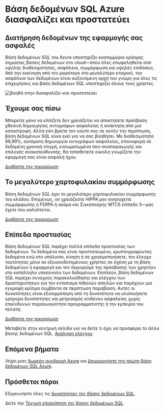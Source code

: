 <properties
   pageTitle="Βάση δεδομένων SQL Azure διασφαλίζει και προστατεύει"
   description="Μάθετε πώς βάση δεδομένων SQL σάς βοηθά ασφαλούς και προστασία"
   keywords=""
   services="sql-database"
   documentationCenter=""
   authors="CarlRabeler"
   manager="jhubbard"
   editor=""/>

<tags
   ms.service="sql-database"
   ms.devlang="NA"
   ms.topic="article"
   ms.tgt_pltfrm="NA"
   ms.workload="data-management"
   ms.date="09/13/2016"
   ms.author="carlrab"/>
   
# <a name="azure-sql-database-secures-and-protects"></a>Βάση δεδομένων SQL Azure διασφαλίζει και προστατεύει

## <a name="keep-your-apps-data-safe-and-secure"></a>Διατήρηση δεδομένων της εφαρμογής σας ασφαλές

Βάση δεδομένων SQL του Azure υποστηρίζει εκατομμύρια κρίσιμης σημασίας βάσεις δεδομένων στο cloud&mdash;όπου όλες επωφεληθείτε από υψηλής διαθεσιμότητας, ασφάλεια, συμμόρφωση και υψηλές επιδόσεις. Από την εκκίνηση από τον μικρότερο στο μεγαλύτερο εταιρικό, την ασφάλεια των δεδομένων είναι αυξανόμενη αρχή του γνώμη για όλες τις επιχειρήσεις και βάση δεδομένων SQL υποστηρίζει όλους τους χρήστες.

![βοηθά στην-διασφαλίζει-και-προστατεύει](./media/sql-database-helps-secures-and-protects/sql-database-helps-secures-and-protects.png)

## <a name="weve-got-your-back"></a>Έχουμε σας πίσω

Μπορείτε μόνο να ελπίζετε δεν χρειάζεται να αποκτήσετε πρόσβαση χθεσινή δημιουργίας αντιγράφων ασφαλείας ή ανάκτηση από μια καταστροφή. Αλλά εάν βρείτε τον εαυτό σας σε αυτήν την περίπτωση, βάση δεδομένων SQL είναι εκεί για να σας βοηθήσει. Με διαθεσιμότητα 99,99%, αυτόματη δημιουργία αντιγράφων ασφαλείας, επαναφορά σε δεδομένη χρονική στιγμή, ενσωματωμένα παν-αναπαραγωγής και επιλογές ανακατεύθυνσης, θα τοποθετείτε εύκολη γνωρίζετε την εφαρμογή σας είναι ασφαλή ήχου.

[Διαβάστε την τεκμηρίωση](sql-database-business-continuity.md)

## <a name="the-largest-compliance-portfolio"></a>Το μεγαλύτερο χαρτοφυλακίου συμμόρφωσης

Βάση δεδομένων SQL έχει το μεγαλύτερο χαρτοφυλακίου συμμόρφωσης του κλάδου. Επομένως, αν χρειάζεστε HIPPA μην ανησυχείτε συμμόρφωσης ή FERPA ή ακόμα και Σιγκαπούρης MTCS επίπεδο 3&mdash;μας έχετε που καλύπτεται.  

[Διαβάστε την τεκμηρίωση](https://www.microsoft.com/TrustCenter/Compliance/default.aspx)

## <a name="layers-of-protection"></a>Επίπεδα προστασίας

Βάση δεδομένων SQL παρέχει πολλά επίπεδα προστασίας των δεδομένων. Τα δεδομένα σας είναι προστατευμένο, κρυπτογραφώντας δεδομένα ενώ στο υπόλοιπο, κίνηση ή σε χρησιμοποιήσετε, τον έλεγχο ταυτότητας μόνο σε εξουσιοδοτημένους χρήστες σε σχέση με τη βάση δεδομένων ή εφαρμογή και τον περιορισμό της πρόσβασης των χρηστών στο κατάλληλο υποσύνολο των δεδομένων. Επιπλέον, βάση δεδομένων SQL παρέχει συνεχούς παρακολούθησης και ελέγχου των δραστηριοτήτων για τον εντοπισμό πιθανών απειλών και παρέχουν μια εγγραφή κρίσιμα συμβάντα σε περίπτωση παραβίαση. Αυτές οι δυνατότητες είναι εξισορρόπηση από τη δυνατότητα να υλοποιήσετε γρήγορα δυνατότητες και μετριασμός κινδύνου ασφαλείας χωρίς επικίνδυνων παραγωγικότητα προγραμματιστής ή την εμπειρία του πελάτη.

[Διαβάστε την τεκμηρίωση](http://go.microsoft.com/fwlink/?LinkID=787593)

Μεταβείτε στην κεντρική σελίδα για να δείτε τι έχει να προσφέρει το άλλο βάσης δεδομένων SQL.
[Ανάληψη ελέγχου](https://azure.microsoft.com/services/sql-database/) 

## <a name="next-steps"></a>Επόμενα βήματα

Λήψη μιας [δωρεάν συνδρομή Azure](https://azure.microsoft.com/get-started/) και [Δημιουργήστε την πρώτη βάση δεδομένων SQL Azure](sql-database-get-started.md).

## <a name="additional-resources"></a>Πρόσθετοι πόροι

Εξερευνήστε όλες τις [δυνατότητες της βάσης δεδομένων SQL](https://azure.microsoft.com/services/sql-database/).
 
Δείτε την [Τεχνική επισκόπηση της βάσης δεδομένων SQL](sql-database-technical-overview.md).  


